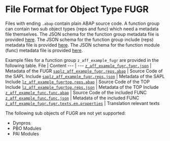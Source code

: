 # File Format for Object Type FUGR

Files with ending `.abap` contain plain ABAP source code.
A function group can contain two sub object types (reps and func) which need a metadata file themselves.
The JSON schema for the function group metadata file is provided [here](./fugr.json).
The JSON schema for the function group include (reps) metadata file is provided [here](./reps.json).
The JSON schema for the function module (func) metadata file is provided [here](./func.json).

Example files for a function group `z_aff_example_fugr` are provided in the following table.
File | Content
 --- | ---
[`z_aff_example_fugr.fugr.json`](./examples/z_aff_example_fugr.fugr.json)                 | Metadata of the FUGR
[`saplz_aff_example_fugr.reps.abap`](./examples/saplz_aff_example_fugr.reps.abap)         | Source Code of the SAPL Include
[`saplz_aff_example_fugr.reps.json`](./examples/saplz_aff_example_fugr.reps.json)         | Metadata of the SAPL Include
[`lz_aff_example_fugrtop.reps.abap`](./examples/lz_aff_example_fugrtop.reps.abap) 	  | Source Code of the TOP Include
[`lz_aff_example_fugrtop.reps.json`](./examples/lz_aff_example_fugrtop.reps.json)         | Metadata of the TOP Include
[`z_aff_example_func.func.abap`](./examples/z_aff_example_func.func.abap)                 | Source Code of the included FUNC
[`z_aff_example_func.func.json`](./examples/z_aff_example_func.func.json)                 | Metadata of the included FUNC
[`z_aff_example_fugr.fugr.texts.en.properties`](./examples/z_aff_example_fugr.fugr.texts.en.properties)   | Translation relevant texts

The following sub objects of FUGR are not yet supported:
* Dynpros
* PBO Modules
* PAI Modules
